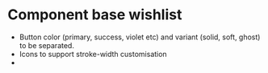 

# Component base wishlist

* Button color (primary, success, violet etc) and variant (solid, soft, ghost) to be separated.
* Icons to support stroke-width customisation
*
